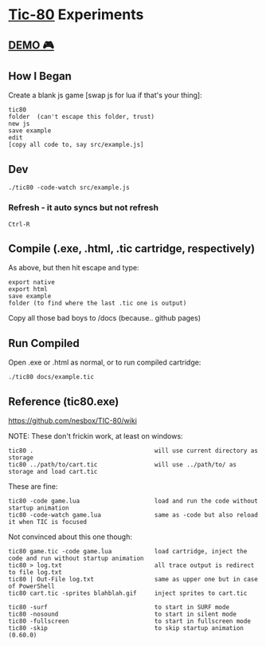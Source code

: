 # [Tic-80](https://github.com/nesbox/TIC-80/) Experiments

## [DEMO 🎮](https://entozoon.github.io/tick-80-experiments/example.html)

## How I Began

Create a blank js game [swap js for lua if that's your thing]:

    tic80
    folder  (can't escape this folder, trust)
    new js
    save example
    edit
    [copy all code to, say src/example.js]

## Dev

    ./tic80 -code-watch src/example.js

### Refresh - it auto syncs but not refresh

    Ctrl-R

## Compile (.exe, .html, .tic cartridge, respectively)

As above, but then hit escape and type:

    export native
    export html
    save example
    folder (to find where the last .tic one is output)

Copy all those bad boys to /docs (because.. github pages)

## Run Compiled

Open .exe or .html as normal, or to run compiled cartridge:

    ./tic80 docs/example.tic

## Reference (tic80.exe)

https://github.com/nesbox/TIC-80/wiki

NOTE: These don't frickin work, at least on windows:

    tic80 .                                  will use current directory as storage
    tic80 ../path/to/cart.tic                will use ../path/to/ as storage and load cart.tic

These are fine:

    tic80 -code game.lua                     load and run the code without startup animation
    tic80 -code-watch game.lua               same as -code but also reload it when TIC is focused

Not convinced about this one though:

    tic80 game.tic -code game.lua            load cartridge, inject the code and run without startup animation
    tic80 > log.txt                          all trace output is redirect to file log.txt
    tic80 | Out-File log.txt                 same as upper one but in case of PowerShell
    tic80 cart.tic -sprites blahblah.gif     inject sprites to cart.tic

    tic80 -surf                              to start in SURF mode
    tic80 -nosound                           to start in silent mode
    tic80 -fullscreen                        to start in fullscreen mode
    tic80 -skip                              to skip startup animation (0.60.0)
